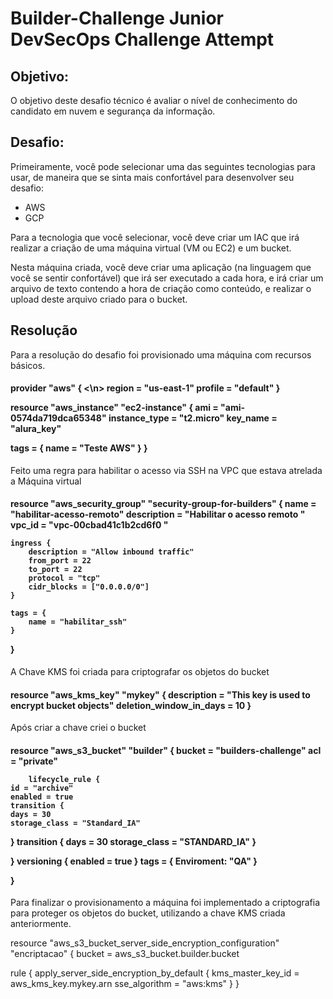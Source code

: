 # Builder-Challenge Junior DevSecOps Challenge Attempt

## **Objetivo**:

O objetivo deste desafio técnico é avaliar o nível de conhecimento do candidato em nuvem e segurança da informação.

## **Desafio**:

Primeiramente, você pode selecionar uma das seguintes tecnologias para usar, de maneira que se sinta mais confortável para desenvolver seu desafio:

- AWS
- GCP

Para a tecnologia que você selecionar, você deve criar um IAC que irá realizar a criação de uma máquina virtual (VM ou EC2) e um bucket.

Nesta máquina criada, você deve criar uma aplicação (na linguagem que você se sentir confortável) que irá ser executado a cada hora, e irá criar um arquivo de texto contendo a hora de criação como conteúdo, e realizar o upload deste arquivo criado para o bucket.


## **Resolução**

Para a resolução do desafio foi provisionado uma máquina com recursos básicos.

<h4> provider "aws" { <\n>
  region = "us-east-1"
  profile = "default"
}

resource "aws_instance" "ec2-instance" {
  ami = "ami-0574da719dca65348"
  instance_type  = "t2.micro"
  key_name = "alura_key"

tags = {
  name = "Teste AWS"
}
}
</h4>

Feito uma regra para habilitar o acesso via SSH na VPC que estava atrelada a Máquina virtual

<h4>
resource "aws_security_group" "security-group-for-builders" {
    name = "habilitar-acesso-remoto"
    description = "Habilitar o acesso remoto "
    vpc_id = "vpc-00cbad41c1b2cd6f0 "

    ingress {
        description = "Allow inbound traffic"
        from_port = 22
        to_port = 22
        protocol = "tcp"
        cidr_blocks = ["0.0.0.0/0"]
    }

    tags = {
        name = "habilitar_ssh"
    }
}
  </h4>
  
 A Chave KMS foi criada para criptografar os objetos do bucket
  
  <h4> 
    resource "aws_kms_key" "mykey" {
  description             = "This key is used to encrypt bucket objects"
  deletion_window_in_days = 10
}
  </h4>
  
  Após criar a chave criei o bucket
  
  <h4>
    
 
resource "aws_s3_bucket" "builder" {
        bucket = "builders-challenge"
        acl = "private"

        lifecycle_rule {
	id = "archive"
	enabled = true
	transition {
	days = 30
	storage_class = "Standard_IA"
}
	transition {
	days = 30
	storage_class = "STANDARD_IA"
	}
	
}
	versioning {
	enabled = true
	}
	tags = {
	  Enviroment: "QA"
	}

}
  </h4>
  
Para finalizar o provisionamento a máquina foi implementado a criptografia para proteger os objetos do bucket, utilizando a chave KMS criada anteriormente.

resource "aws_s3_bucket_server_side_encryption_configuration" "encriptacao" {
  bucket = aws_s3_bucket.builder.bucket

  rule {
    apply_server_side_encryption_by_default {
      kms_master_key_id = aws_kms_key.mykey.arn
      sse_algorithm     = "aws:kms"
    }
  }
  
  

  
 
